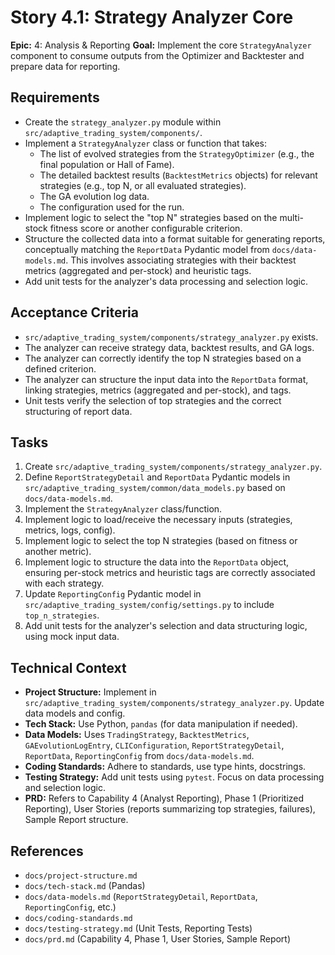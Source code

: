 # Story 4.1: Strategy Analyzer Core

**Epic:** 4: Analysis & Reporting
**Goal:** Implement the core `StrategyAnalyzer` component to consume outputs from the Optimizer and Backtester and prepare data for reporting.

## Requirements

*   Create the `strategy_analyzer.py` module within `src/adaptive_trading_system/components/`.
*   Implement a `StrategyAnalyzer` class or function that takes:
    *   The list of evolved strategies from the `StrategyOptimizer` (e.g., the final population or Hall of Fame).
    *   The detailed backtest results (`BacktestMetrics` objects) for relevant strategies (e.g., top N, or all evaluated strategies).
    *   The GA evolution log data.
    *   The configuration used for the run.
*   Implement logic to select the "top N" strategies based on the multi-stock fitness score or another configurable criterion.
*   Structure the collected data into a format suitable for generating reports, conceptually matching the `ReportData` Pydantic model from `docs/data-models.md`. This involves associating strategies with their backtest metrics (aggregated and per-stock) and heuristic tags.
*   Add unit tests for the analyzer's data processing and selection logic.

## Acceptance Criteria

*   `src/adaptive_trading_system/components/strategy_analyzer.py` exists.
*   The analyzer can receive strategy data, backtest results, and GA logs.
*   The analyzer can correctly identify the top N strategies based on a defined criterion.
*   The analyzer can structure the input data into the `ReportData` format, linking strategies, metrics (aggregated and per-stock), and tags.
*   Unit tests verify the selection of top strategies and the correct structuring of report data.

## Tasks

1.  Create `src/adaptive_trading_system/components/strategy_analyzer.py`.
2.  Define `ReportStrategyDetail` and `ReportData` Pydantic models in `src/adaptive_trading_system/common/data_models.py` based on `docs/data-models.md`.
3.  Implement the `StrategyAnalyzer` class/function.
4.  Implement logic to load/receive the necessary inputs (strategies, metrics, logs, config).
5.  Implement logic to select the top N strategies (based on fitness or another metric).
6.  Implement logic to structure the data into the `ReportData` object, ensuring per-stock metrics and heuristic tags are correctly associated with each strategy.
7.  Update `ReportingConfig` Pydantic model in `src/adaptive_trading_system/config/settings.py` to include `top_n_strategies`.
8.  Add unit tests for the analyzer's selection and data structuring logic, using mock input data.

## Technical Context

*   **Project Structure:** Implement in `src/adaptive_trading_system/components/strategy_analyzer.py`. Update data models and config.
*   **Tech Stack:** Use Python, `pandas` (for data manipulation if needed).
*   **Data Models:** Uses `TradingStrategy`, `BacktestMetrics`, `GAEvolutionLogEntry`, `CLIConfiguration`, `ReportStrategyDetail`, `ReportData`, `ReportingConfig` from `docs/data-models.md`.
*   **Coding Standards:** Adhere to standards, use type hints, docstrings.
*   **Testing Strategy:** Add unit tests using `pytest`. Focus on data processing and selection logic.
*   **PRD:** Refers to Capability 4 (Analyst Reporting), Phase 1 (Prioritized Reporting), User Stories (reports summarizing top strategies, failures), Sample Report structure.

## References

*   `docs/project-structure.md`
*   `docs/tech-stack.md` (Pandas)
*   `docs/data-models.md` (`ReportStrategyDetail`, `ReportData`, `ReportingConfig`, etc.)
*   `docs/coding-standards.md`
*   `docs/testing-strategy.md` (Unit Tests, Reporting Tests)
*   `docs/prd.md` (Capability 4, Phase 1, User Stories, Sample Report)